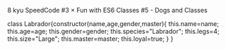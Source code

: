 8 kyu
SpeedCode #3 × Fun with ES6 Classes #5 - Dogs and Classes

class Labrador{constructor(name,age,gender,master){
    this.name=name;
    this.age=age;
    this.gender=gender;
    this.species="Labrador";
    this.legs=4;
    this.size="Large";
    this.master=master;
    this.loyal=true;
  }
}
